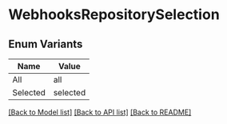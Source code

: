 # WebhooksRepositorySelection

## Enum Variants

| Name | Value |
|---- | -----|
| All | all |
| Selected | selected |


[[Back to Model list]](../README.md#documentation-for-models) [[Back to API list]](../README.md#documentation-for-api-endpoints) [[Back to README]](../README.md)


